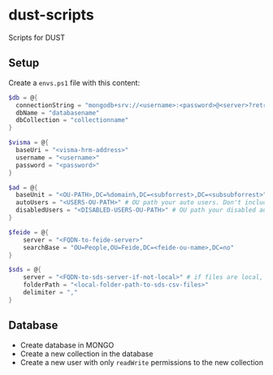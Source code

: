 ﻿# dust-scripts

Scripts for DUST

## Setup

Create a `envs.ps1` file with this content:
```PowerShell
$db = @{
  connectionString = "mongodb+srv://<username>:<password>@<server>?retryWrites=true&w=majority"
  dbName = "databasename"
  dbCollection = "collectionname"
}

$visma = @{
  baseUri = "<visma-hrm-address>"
  username = "<username>"
  password = "<password>"
}

$ad = @{
  baseUnit = "<OU-PATH>,DC=%domain%,DC=<subforrest>,DC=<subsubforrest>" # '%domain%' MUST be left as is! Change '<OU-PATH>', '<subforrest>' and '<subsubforrest>'. Remove those not in use.
  autoUsers = "<USERS-OU-PATH>" # OU path your auto users. Don't include baseUnit OU path
  disabledUsers = "<DISABLED-USERS-OU-PATH>" # OU path your disabled auto users. Don't include baseUnit OU path
}

$feide = @{
    server = "<FQDN-to-feide-server>"
    searchBase = "OU=People,OU=Feide,DC=<feide-ou-name>,DC=no"
}

$sds = @{
    server = "<FQDN-to-sds-server-if-not-local>" # if files are local, set '.'
    folderPath = "<local-folder-path-to-sds-csv-files>"
    delimiter = ","
}
```

## Database

- Create database in MONGO
- Create a new collection in the database
- Create a new user with only `readWrite` permissions to the new collection
